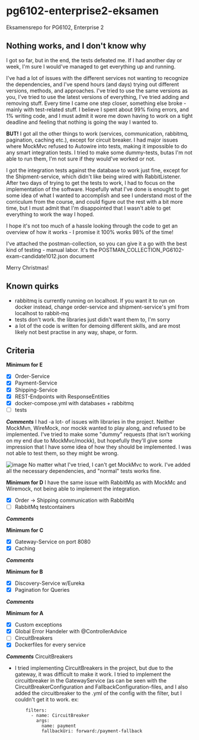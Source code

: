 # pg6102-enterprise2-eksamen
Eksamensrepo for PG6102, Enterprise 2

## Nothing works, and I don't know why

I got so far, but in the end, the tests defeated me. If I had another day or week, I'm sure I would've managed to get everything up and running.

I've had a lot of issues with the different services not wanting to recognize the dependencies, and I've spend hours (and days) trying out different versions,
methods, and approaches. I've tried to use the same versions as you, I've tried to use the latest versions of everything, I've tried adding and removing stuff.
Every time I came one step closer, something else broke - mainly with test-related stuff. I believe I spent about 99% fixing errors, and 1% writing code, and I must admit it wore me down having to work on a tight deadline and feeling that nothing is going the way I wanted to.

**BUT!** I got all the other things to work (services, communication, rabbitmq, pagination, caching etc.), except for circuit breaker. I had major issues where MockMvc refused to Autowire into tests, making it impossible to do any smart integration tests. I tried to make some dummy-tests, butas I'm not able to run them, I'm not sure if they would've worked or not.

I got the integration tests against the database to work just fine, except for the Shipment-service, which didn't like being wired with RabbitListener. After two days of trying to get the tests to work, I had to focus on the implementation of the software. Hopefully what I've done is enought to get some idea of what I wanted to accomplish and see I understand most of the corriculum from the course, and could figure out the rest with a bit more time, but I must admit that I'm disappointed that I wasn't able to get everything to work the way I hoped.

I hope it's not too much of a hassle looking through the code to get an overview of how it works - I promise it 100% works 98% of the time! 

I've attached the postman-collection, so you can give it a go with the best kind of testing - manual labor. It's the POSTMAN_COLLECTION_PG6102-exam-candidate1012.json document

Merry Christmas! 

## Known quirks
- rabbitmq is currently running on localhost. If you want it to run on docker instead, change order-service and shipment-service's yml from localhost to rabbit-mq
- tests don't work. the libraries just didn't want them to, I'm sorry
- a lot of the code is written for demoing different skills, and are most likely not best practise in any way, shape, or form. 

## Criteria

**Minimum for E**
- [x] Order-Service
- [x] Payment-Service
- [x] Shipping-Service
- [x] REST-Endpoints with ResponseEntities
- [x] docker-compose.yml with databases + rabbitmq
- [ ] tests

***Comments***
I had -a lot- of issues with libraries in the project. Neither MockMvn, WireMock, nor mockk wanted to play along, and refused to be implemented. I've tried to make some "dummy" requests (that isn't working on my end due to MockMvc/mockk), but hopefully they'll give some impression that I have some idea of how they should be implemented. I was not able to test them, so they might be wrong.

![image](https://user-images.githubusercontent.com/23049454/203850306-09a6e84f-7f72-4bff-9286-a8adf55538fe.png)
No matter what I've tried, I can't get MockMvc to work. I've added all the necessary dependencies, and "normal" tests works fine.

**Minimum for D**
I have the same issue with RabbitMq as with MockMc and Wiremock, not being able to implement the integration.
- [x] Order -> Shipping communication with RabbitMq
- [ ] RabbitMq testcontainers

***Comments***

**Minimum for C**
- [x] Gateway-Service on port 8080
- [x] Caching

***Comments***

**Minimum for B**
- [x] Discovery-Service w/Eureka
- [x] Pagination for Queries

***Comments***

**Minimum for A**
- [x] Custom exceptions
- [x] Global Error Handeler with @ControllerAdvice
- [ ] CircuitBreakers
- [x] Dockerfiles for every service

***Comments***
CircuitBreakers
- I tried implementing CircuitBreakers in the project, but due to the gateway, it was difficult to make it work. I tried to implement the circuitbreaker in the GatewayService (as can be seen with the CircuitBreakerConfiguration and FallbackConfiguration-files, and I also added the circuitbreaker to the .yml of the config with the filter, but I couldn't get it to work. ex: 

          filters:
            - name: CircuitBreaker
              args:
                name: payment
                fallbackUri: forward:/payment-fallback
